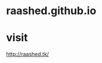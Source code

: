 # raashed.github.io


# visit
http://raashed.tk/


<!-- Security scan triggered at 2025-09-02 03:52:43 -->

<!-- Security scan triggered at 2025-09-09 05:40:00 -->
